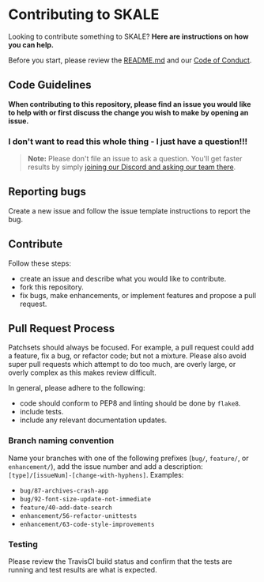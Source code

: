 # Contributing to SKALE

Looking to contribute something to SKALE? **Here are instructions on how you can help.**

Before you start, please review the [README.md](https://github.com/skalenetwork/skale.py/blob/develop/README.md) and our [Code of Conduct](https://github.com/skalenetwork/skale.py/blob/develop/.github/CODE_OF_CONDUCT.md).

## Code Guidelines

**When contributing to this repository, please find an issue you would like to help with or first discuss the change you wish to make by opening an issue.**

### I don't want to read this whole thing - I just have a question!!!

> **Note:** Please don't file an issue to ask a question. You'll get faster results by simply [joining our Discord and asking our team there](http://skale.chat).

## Reporting bugs

Create a new issue and follow the issue template instructions to report the bug.

## Contribute

Follow these steps:

-   create an issue and describe what you would like to contribute.
-   fork this repository.
-   fix bugs, make enhancements, or implement features and propose a pull request.

## Pull Request Process

Patchsets should always be focused. For example, a pull request could add a feature, fix a bug, or refactor code; but not a mixture. Please also avoid super pull requests which attempt to do too much, are overly large, or overly complex as this makes review difficult.

In general, please adhere to the following:

-   code should conform to PEP8 and linting should be done by `flake8`.
-   include tests.
-   include any relevant documentation updates.

### Branch naming convention

Name your branches with one of the following prefixes (`bug/`, `feature/`, or `enhancement/`), add the issue number and add a description: `[type]/[issueNum]-[change-with-hyphens]`. Examples:

-   `bug/87-archives-crash-app`
-   `bug/92-font-size-update-not-immediate`
-   `feature/40-add-date-search`
-   `enhancement/56-refactor-unittests`
-   `enhancement/63-code-style-improvements`

### Testing

Please review the TravisCI build status and confirm that the tests are running and test results are what is expected.
